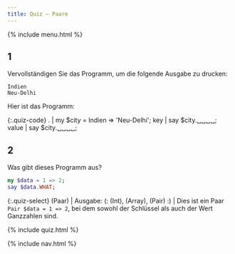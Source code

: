 ```yaml
---
title: Quiz — Paare
---
```


{% include menu.html %}

## 1

Vervollständigen Sie das Programm, um die folgende Ausgabe zu drucken:

    Indien
    Neu-Delhi

Hier ist das Programm:

{:.quiz-code}
. | my $city = Indien => &apos;Neu-Delhi&apos;;
key | say $city.␣␣␣␣;
value | say $city.␣␣␣␣;

## 2

Was gibt dieses Programm aus?

```raku
my $data = 1 => 2;
say $data.WHAT;
```

{:.quiz-select}
(Paar) | Ausgabe: (: (Int), (Array), (Pair) :) | Dies ist ein Paar `Pair $data = 1 => 2`, bei dem sowohl der Schlüssel als auch der Wert Ganzzahlen sind.

{% include quiz.html %}

{% include nav.html %}